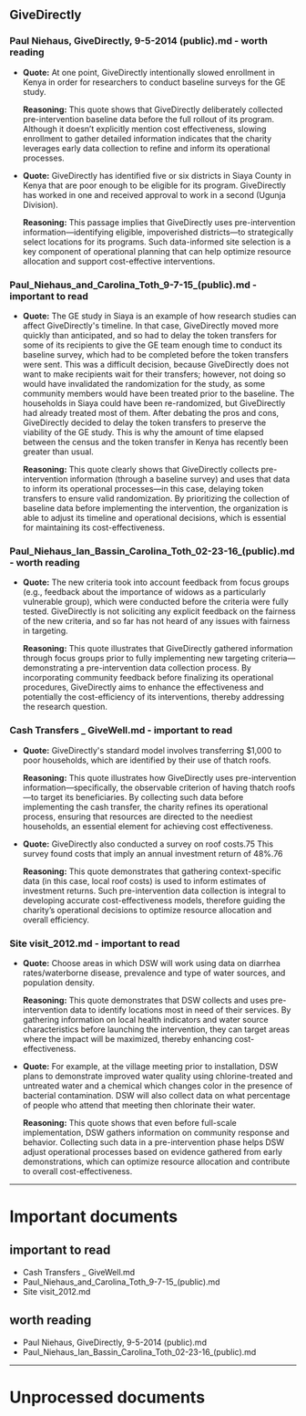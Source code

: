## GiveDirectly
### Paul Niehaus, GiveDirectly, 9-5-2014 (public).md - worth reading
- **Quote:** At one point, GiveDirectly intentionally slowed enrollment in Kenya in order for researchers to conduct baseline surveys for the GE study.

  **Reasoning:** This quote shows that GiveDirectly deliberately collected pre-intervention baseline data before the full rollout of its program. Although it doesn’t explicitly mention cost effectiveness, slowing enrollment to gather detailed information indicates that the charity leverages early data collection to refine and inform its operational processes.

- **Quote:** GiveDirectly has identified five or six districts in Siaya County in Kenya that are poor enough to be eligible for its program. GiveDirectly has worked in one and received approval to work in a second (Ugunja Division).

  **Reasoning:** This passage implies that GiveDirectly uses pre-intervention information—identifying eligible, impoverished districts—to strategically select locations for its programs. Such data-informed site selection is a key component of operational planning that can help optimize resource allocation and support cost-effective interventions.


### Paul_Niehaus_and_Carolina_Toth_9-7-15_(public).md - important to read
- **Quote:** The GE study in Siaya is an example of how research studies can affect GiveDirectly's timeline. In that case, GiveDirectly moved more quickly than anticipated, and so had to delay the token transfers for some of its recipients to give the GE team enough time to conduct its baseline survey, which had to be completed before the token transfers were sent. This was a difficult decision, because GiveDirectly does not want to make recipients wait for their transfers; however, not doing so would have invalidated the randomization for the study, as some community members would have been treated prior to the baseline. The households in Siaya could have been re-randomized, but GiveDirectly had already treated most of them. After debating the pros and cons, GiveDirectly decided to delay the token transfers to preserve the viability of the GE study. This is why the amount of time elapsed between the census and the token transfer in Kenya has recently been greater than usual.

  **Reasoning:** This quote clearly shows that GiveDirectly collects pre-intervention information (through a baseline survey) and uses that data to inform its operational processes—in this case, delaying token transfers to ensure valid randomization. By prioritizing the collection of baseline data before implementing the intervention, the organization is able to adjust its timeline and operational decisions, which is essential for maintaining its cost-effectiveness.


### Paul_Niehaus_Ian_Bassin_Carolina_Toth_02-23-16_(public).md - worth reading
- **Quote:** The new criteria took into account feedback from focus groups (e.g., feedback about the importance of widows as a particularly vulnerable group), which were conducted before the criteria were fully tested. GiveDirectly is not soliciting any explicit feedback on the fairness of the new criteria, and so far has not heard of any issues with fairness in targeting.

  **Reasoning:** This quote illustrates that GiveDirectly gathered information through focus groups prior to fully implementing new targeting criteria—demonstrating a pre-intervention data collection process. By incorporating community feedback before finalizing its operational procedures, GiveDirectly aims to enhance the effectiveness and potentially the cost-efficiency of its interventions, thereby addressing the research question.


### Cash Transfers _ GiveWell.md - important to read
- **Quote:** GiveDirectly's standard model involves transferring $1,000 to poor households, which are identified by their use of thatch roofs.

  **Reasoning:** This quote illustrates how GiveDirectly uses pre-intervention information—specifically, the observable criterion of having thatch roofs—to target its beneficiaries. By collecting such data before implementing the cash transfer, the charity refines its operational process, ensuring that resources are directed to the neediest households, an essential element for achieving cost effectiveness.

- **Quote:** GiveDirectly also conducted a survey on roof costs.75 This survey found costs that imply an annual investment return of 48%.76

  **Reasoning:** This quote demonstrates that gathering context-specific data (in this case, local roof costs) is used to inform estimates of investment returns. Such pre-intervention data collection is integral to developing accurate cost-effectiveness models, therefore guiding the charity’s operational decisions to optimize resource allocation and overall efficiency.


### Site visit_2012.md - important to read
- **Quote:** Choose areas in which DSW will work using data on diarrhea rates/waterborne disease, prevalence and type of water sources, and population density.

  **Reasoning:** This quote demonstrates that DSW collects and uses pre-intervention data to identify locations most in need of their services. By gathering information on local health indicators and water source characteristics before launching the intervention, they can target areas where the impact will be maximized, thereby enhancing cost-effectiveness.

- **Quote:** For example, at the village meeting prior to installation, DSW plans to demonstrate improved water quality using chlorine-treated and untreated water and a chemical which changes color in the presence of bacterial contamination. DSW will also collect data on what percentage of people who attend that meeting then chlorinate their water.

  **Reasoning:** This quote shows that even before full-scale implementation, DSW gathers information on community response and behavior. Collecting such data in a pre-intervention phase helps DSW adjust operational processes based on evidence gathered from early demonstrations, which can optimize resource allocation and contribute to overall cost-effectiveness.




----

# Important documents
## important to read
- Cash Transfers _ GiveWell.md
- Paul_Niehaus_and_Carolina_Toth_9-7-15_(public).md
- Site visit_2012.md
## worth reading
- Paul Niehaus, GiveDirectly, 9-5-2014 (public).md
- Paul_Niehaus_Ian_Bassin_Carolina_Toth_02-23-16_(public).md

----

# Unprocessed documents